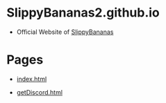 # SlippyBananas2.github.io

- Official Website of [SlippyBananas](https://github.com/SlippyBananas)

# Pages

- [index.html](https://SlippyBananas2.github.io/index.html)

- [getDiscord.html](https://discord.gg/ECPqBnSx)
